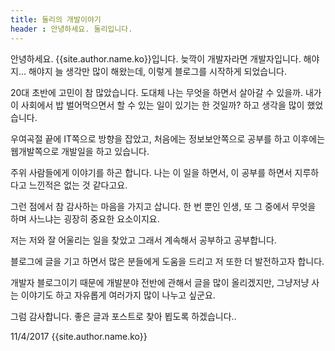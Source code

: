 ```yaml
---
title: 둘리의 개발이야기
header : 안녕하세요. 둘리입니다.
---
```


안녕하세요. {{site.author.name.ko}}입니다.
늦깍이 개발자라면 개발자입니다.
해야지... 해야지 늘 생각만 많이 해왔는데, 이렇게 블로그를 시작하게 되었습니다.

20대 초반에 고민이 참 많았습니다.
도대체 나는 무엇을 하면서 살아갈 수 있을까.
내가 이 사회에서 밥 벌어먹으면서 할 수 있는 일이 있기는 한 것일까?
하고 생각을 많이 했었습니다.

우여곡절 끝에 IT쪽으로 방향을 잡았고,
처음에는 정보보안쪽으로 공부를 하고 이후에는 웹개발쪽으로 개발일을 하고 있습니다.

주위 사람들에게 이야기를 하곤 합니다.
나는 이 일을 하면서, 이 공부를 하면서 지루하다고 느낀적은 없는 것 같다고요.

그런 점에서 참 감사하는 마음을 가지고 삽니다.
한 번 뿐인 인생, 또 그 중에서 무엇을 하며 사느냐는 굉장히 중요한 요소이지요.

저는 저와 잘 어울리는 일을 찾았고 그래서 계속해서 공부하고 공부합니다.

블로그에 글을 기고 하면서 많은 분들에게 도움을 드리고
저 또한 더 발전하고자 합니다.

개발자 블로그이기 때문에 개발분야 전반에 관해서 글을 많이 올리겠지만,
그냥저냥 사는 이야기도 하고 자유롭게 여러가지 많이 나누고 싶군요.

그럼 감사합니다.
좋은 글과 포스트로 찾아 뵙도록 하겠습니다..

11/4/2017 {{site.author.name.ko}}

